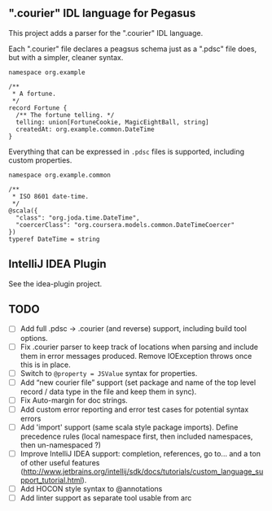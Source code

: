 ".courier" IDL language for Pegasus
-----------------------------------

This project adds a parser for the ".courier" IDL language.

Each ".courier" file declares a peagsus schema just as a ".pdsc" file does, but with a simpler, cleaner
syntax.

```
namespace org.example

/**
 * A fortune.
 */
record Fortune {
  /** The fortune telling. */
  telling: union[FortuneCookie, MagicEightBall, string]
  createdAt: org.example.common.DateTime
}
```

Everything that can be expressed in `.pdsc` files is supported, including custom properties.

```
namespace org.example.common

/**
 * ISO 8601 date-time.
 */
@scala({
  "class": "org.joda.time.DateTime",
  "coercerClass": "org.coursera.models.common.DateTimeCoercer"
})
typeref DateTime = string
```

IntelliJ IDEA Plugin
--------------------

See the idea-plugin project.

TODO
----
* [ ] Add full .pdsc -> .courier (and reverse) support, including build tool options.
* [ ] Fix .courier parser to keep track of locations when parsing and include them in error
messages produced.  Remove IOException throws once this is in place.
* [ ] Switch to `@property = JSValue` syntax for properties.
* [ ] Add “new courier file” support (set package and name of the top level record / data type in
      the file and keep them in sync).
* [ ] Fix Auto-margin for doc strings.
* [ ] Add custom error reporting and error test cases for potential syntax errors
* [ ] Add 'import' support (same scala style package imports).  Define precedence rules (local
      namespace first, then included namespaces, then un-namespaced ?)
* [ ] Improve IntelliJ IDEA support: completion, references, go to... and a ton of other useful features
      (http://www.jetbrains.org/intellij/sdk/docs/tutorials/custom_language_support_tutorial.html).
* [ ] Add HOCON style syntax to @annotations
* [ ] Add linter support as separate tool usable from arc
